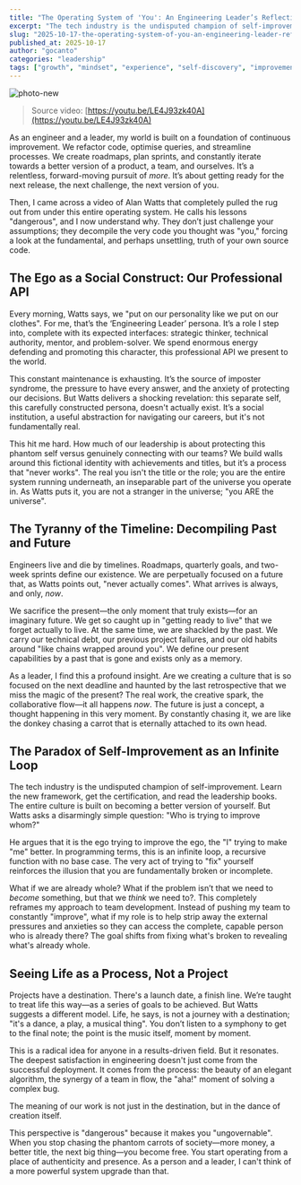```yaml
---
title: "The Operating System of 'You': An Engineering Leader’s Reflection on Alan Watts"
excerpt: "The tech industry is the undisputed champion of self-improvement. But what if that's a trap? Alan Watts asks, 'Who is trying to improve whom?' He argues that the ego trying to improve the ego is like a recursive function with no base case—an infinite loop."
slug: "2025-10-17-the-operating-system-of-you-an-engineering-leader-reflection"
published_at: 2025-10-17
author: "gocanto"
categories: "leadership"
tags: ["growth", "mindset", "experience", "self-discovery", "improvement", "curiosity", "discovery"]
---
```


![photo-new](https://github.com/user-attachments/assets/4eceb47d-9595-4dab-bdf6-58d4d4180b31)

> Source video: [https://youtu.be/LE4J93zk40A](https://youtu.be/LE4J93zk40A)

As an engineer and a leader, my world is built on a foundation of continuous improvement. We refactor code, optimise queries, and streamline processes. We create roadmaps, plan sprints, 
and constantly iterate towards a better version of a product, a team, and ourselves. It’s a relentless, forward-moving pursuit of _more_. It’s about getting ready for the next release, 
the next challenge, the next version of you.

Then, I came across a video of Alan Watts that completely pulled the rug out from under this entire operating system. He calls his lessons "dangerous", and I now understand why. 
They don’t just challenge your assumptions; they decompile the very code you thought was "you," forcing a look at the fundamental, and perhaps unsettling, truth of your own source code.


## The Ego as a Social Construct: Our Professional API

Every morning, Watts says, we "put on our personality like we put on our clothes". For me, that’s the ‘Engineering Leader’ persona. It’s a role I step into, complete with its expected 
interfaces: strategic thinker, technical authority, mentor, and problem-solver. We spend enormous energy defending and promoting this character, this professional API we present to the world.

This constant maintenance is exhausting. It’s the source of imposter syndrome, the pressure to have every answer, and the anxiety of protecting our decisions. But Watts delivers a shocking 
revelation: this separate self, this carefully constructed persona, doesn't actually exist. It’s a social institution, a useful abstraction for navigating our careers, but it's not fundamentally real.

This hit me hard. How much of our leadership is about protecting this phantom self versus genuinely connecting with our teams? We build walls around this fictional identity with 
achievements and titles, but it’s a process that "never works". The real you isn't the title or the role; you are the entire system running underneath, an inseparable part of the 
universe you operate in. As Watts puts it, you are not a stranger in the universe; "you ARE the universe".


## The Tyranny of the Timeline: Decompiling Past and Future

Engineers live and die by timelines. Roadmaps, quarterly goals, and two-week sprints define our existence. We are perpetually focused on a future that, as Watts points out, "never actually comes". 
What arrives is always, and only, _now_.

We sacrifice the present—the only moment that truly exists—for an imaginary future. We get so caught up in "getting ready to live" that we forget actually to live. At the same time, 
we are shackled by the past. We carry our technical debt, our previous project failures, and our old habits around "like chains wrapped around you". We define our present capabilities 
by a past that is gone and exists only as a memory.

As a leader, I find this a profound insight. Are we creating a culture that is so focused on the next deadline and haunted by the last retrospective that we miss the magic of the present? 
The real work, the creative spark, the collaborative flow—it all happens _now_. The future is just a concept, a thought happening in this very moment. By constantly chasing it, we are like 
the donkey chasing a carrot that is eternally attached to its own head.


## The Paradox of Self-Improvement as an Infinite Loop

The tech industry is the undisputed champion of self-improvement. Learn the new framework, get the certification, and read the leadership books. The entire culture is built on becoming a 
better version of yourself. But Watts asks a disarmingly simple question: "Who is trying to improve whom?"

He argues that it is the ego trying to improve the ego, the "I" trying to make "me" better. In programming terms, this is an infinite loop, a recursive function with no base case. 
The very act of trying to "fix" yourself reinforces the illusion that you are fundamentally broken or incomplete.

What if we are already whole? What if the problem isn’t that we need to _become_ something, but that we _think_ we need to?. This completely reframes my approach to team development. 
Instead of pushing my team to constantly "improve", what if my role is to help strip away the external pressures and anxieties so they can access the complete, capable person who is already 
there? The goal shifts from fixing what's broken to revealing what's already whole.


## Seeing Life as a Process, Not a Project

Projects have a destination. There's a launch date, a finish line. We’re taught to treat life this way—as a series of goals to be achieved. But Watts suggests a different model. Life, 
he says, is not a journey with a destination; "it's a dance, a play, a musical thing". You don’t listen to a symphony to get to the final note; the point is the music itself, moment by moment.

This is a radical idea for anyone in a results-driven field. But it resonates. The deepest satisfaction in engineering doesn't just come from the successful deployment. It comes from 
the process: the beauty of an elegant algorithm, the synergy of a team in flow, the "aha!" moment of solving a complex bug.

The meaning of our work is not just in the destination, but in the dance of creation itself.

This perspective is "dangerous" because it makes you "ungovernable". When you stop chasing the phantom carrots of society—more money, a better title, the next big thing—you become free. 
You start operating from a place of authenticity and presence. As a person and a leader, I can't think of a more powerful system upgrade than that.



